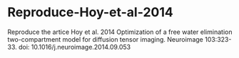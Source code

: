 # Reproduce-Hoy-et-al-2014
Reproduce the artice Hoy et al. 2014 Optimization of a free water elimination two-compartment model for diffusion tensor imaging. Neuroimage 103:323-33. doi: 10.1016/j.neuroimage.2014.09.053
